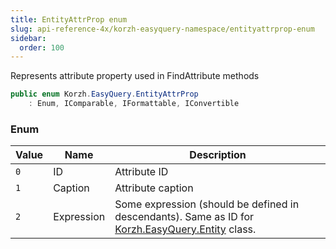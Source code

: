 ```yaml
---
title: EntityAttrProp enum
slug: api-reference-4x/korzh-easyquery-namespace/entityattrprop-enum
sidebar:
  order: 100
---
```


Represents attribute property used in FindAttribute methods
```csharp
public enum Korzh.EasyQuery.EntityAttrProp
    : Enum, IComparable, IFormattable, IConvertible

```

### Enum

| Value | Name | Description | 
| --- | --- | --- | 
| `0` | ID | Attribute ID | 
| `1` | Caption | Attribute caption | 
| `2` | Expression | Some expression (should be defined in descendants). Same as ID for [Korzh.EasyQuery.Entity](///////////////easyquery/docs/api-reference-4x/korzh-easyquery-namespace/entity-class) class. |
